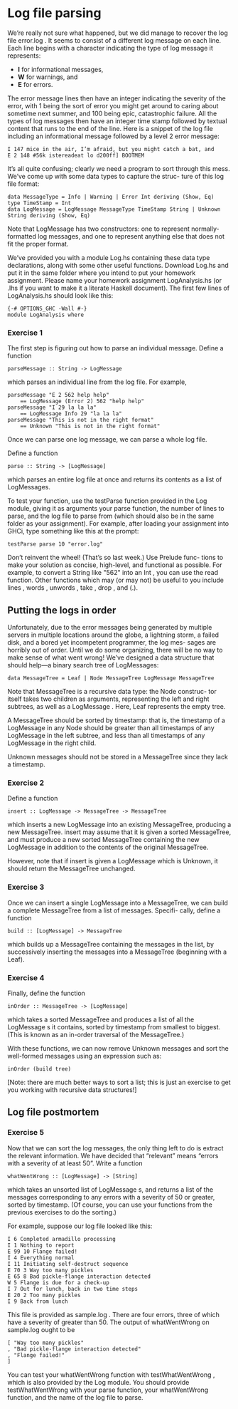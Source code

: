 # Log file parsing

We’re really not sure what happened, but we did manage to recover the
log file error.log . It seems to consist of a different log message on
each line. Each line begins with a character indicating the type of
log message it represents:

- **I** for informational messages,
- **W** for warnings, and
- **E** for errors.

The error message lines then have an integer indicating the severity
of the error, with 1 being the sort of error you might get around to
caring about sometime next summer, and 100 being epic, catastrophic
failure. All the types of log messages then have an integer time stamp
followed by textual content that runs to the end of the line. Here is
a snippet of the log file including an informational message followed
by a level 2 error message:

```
I 147 mice in the air, I’m afraid, but you might catch a bat, and
E 2 148 #56k istereadeat lo d200ff] BOOTMEM
```

It’s all quite confusing; clearly we need a program to sort through
this mess. We’ve come up with some data types to capture the struc-
ture of this log file format:

```
data MessageType = Info | Warning | Error Int deriving (Show, Eq)
type TimeStamp = Int
data LogMessage = LogMessage MessageType TimeStamp String | Unknown String deriving (Show, Eq)
```

Note that LogMessage has two constructors: one to represent normally-
formatted log messages, and one to represent anything else that does
not fit the proper format.

We’ve provided you with a module Log.hs containing these data type
declarations, along with some other useful functions. Download Log.hs
and put it in the same folder where you intend to put your homework
assignment. Please name your homework assignment LogAnalysis.hs (or
.lhs if you want to make it a literate Haskell document). The first
few lines of LogAnalysis.hs should look like this:

```
{-# OPTIONS_GHC -Wall #-}
module LogAnalysis where
```

### Exercise 1

The first step is figuring out how to parse an individual
message. Define a function
```
parseMessage :: String -> LogMessage
```

which parses an individual line from the log file. For example,
```
parseMessage "E 2 562 help help"
    == LogMessage (Error 2) 562 "help help"
parseMessage "I 29 la la la"
    == LogMessage Info 29 "la la la"
parseMessage "This is not in the right format"
    == Unknown "This is not in the right format"
```

Once we can parse one log message, we can parse a whole log file.

Define a function
```
parse :: String -> [LogMessage]
```
which parses an entire log file at once and returns its contents as a
list of LogMessages.

To test your function, use the testParse function provided in the Log
module, giving it as arguments your parse function, the number of
lines to parse, and the log file to parse from (which should also be
in the same folder as your assignment). For example, after loading
your assignment into GHCi, type something like this at the prompt:
```
testParse parse 10 "error.log"
```

Don’t reinvent the wheel! (That’s so last week.) Use Prelude func-
tions to make your solution as concise, high-level, and functional as
possible. For example, to convert a String like "562" into an Int ,
you can use the read function. Other functions which may (or may not)
be useful to you include lines , words , unwords , take , drop , and
(.).


## Putting the logs in order

Unfortunately, due to the error messages being generated by multiple
servers in multiple locations around the globe, a lightning storm, a
failed disk, and a bored yet incompetent programmer, the log mes-
sages are horribly out of order. Until we do some organizing, there
will be no way to make sense of what went wrong! We’ve designed a data
structure that should help—a binary search tree of LogMessages:

```
data MessageTree = Leaf | Node MessageTree LogMessage MessageTree
```

Note that MessageTree is a recursive data type: the Node construc- tor
itself takes two children as arguments, representing the left and
right subtrees, as well as a LogMessage . Here, Leaf represents the
empty tree.

A MessageTree should be sorted by timestamp: that is, the timestamp of
a LogMessage in any Node should be greater than all timestamps of any
LogMessage in the left subtree, and less than all timestamps of any
LogMessage in the right child.

Unknown messages should not be stored in a MessageTree since they lack
a timestamp.


### Exercise 2

Define a function
```
insert :: LogMessage -> MessageTree -> MessageTree
```
which inserts a new LogMessage into an existing MessageTree, producing
a new MessageTree. insert may assume that it is given a sorted
MessageTree, and must produce a new sorted MessageTree containing the
new LogMessage in addition to the contents of the original
MessageTree.

However, note that if insert is given a LogMessage which is Unknown,
it should return the MessageTree unchanged.


### Exercise 3

Once we can insert a single LogMessage into a MessageTree, we can
build a complete MessageTree from a list of messages. Specifi- cally,
define a function
```
build :: [LogMessage] -> MessageTree
```
which builds up a MessageTree containing the messages in the list, by
successively inserting the messages into a MessageTree (beginning with
a Leaf).


### Exercise 4

Finally, define the function
```
inOrder :: MessageTree -> [LogMessage]
```
which takes a sorted MessageTree and produces a list of all the
LogMessage s it contains, sorted by timestamp from smallest to
biggest.  (This is known as an in-order traversal of the MessageTree.)

With these functions, we can now remove Unknown messages and sort the
well-formed messages using an expression such as:
```
inOrder (build tree)
```
[Note: there are much better ways to sort a list; this is just
an exercise to get you working with recursive data structures!]


## Log file postmortem

### Exercise 5

Now that we can sort the log messages, the only thing left to do is
extract the relevant information. We have decided that “relevant”
means “errors with a severity of at least 50”.  Write a function
```
whatWentWrong :: [LogMessage] -> [String]
```
which takes an unsorted list of LogMessage s, and returns a list of
the messages corresponding to any errors with a severity of 50 or
greater, sorted by timestamp. (Of course, you can use your functions
from the previous exercises to do the sorting.)

For example, suppose our log file looked like this:

```
I 6 Completed armadillo processing
I 1 Nothing to report
E 99 10 Flange failed!
I 4 Everything normal
I 11 Initiating self-destruct sequence
E 70 3 Way too many pickles
E 65 8 Bad pickle-flange interaction detected
W 5 Flange is due for a check-up
I 7 Out for lunch, back in two time steps
E 20 2 Too many pickles
I 9 Back from lunch
```

This file is provided as sample.log . There are four errors, three of
which have a severity of greater than 50. The output of whatWentWrong
on sample.log ought to be
```
[ "Way too many pickles"
, "Bad pickle-flange interaction detected"
, "Flange failed!"
]
```
You can test your whatWentWrong function with testWhatWentWrong ,
which is also provided by the Log module. You should provide
testWhatWentWrong with your parse function, your whatWentWrong
function, and the name of the log file to parse.
